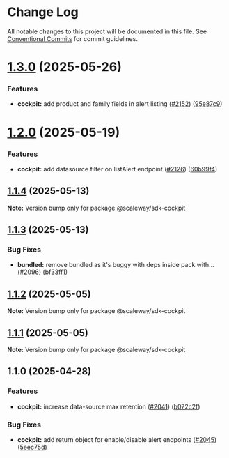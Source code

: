 # Change Log

All notable changes to this project will be documented in this file.
See [Conventional Commits](https://conventionalcommits.org) for commit guidelines.

# [1.3.0](https://github.com/scaleway/scaleway-sdk-js/compare/@scaleway/sdk-cockpit@1.2.0...@scaleway/sdk-cockpit@1.3.0) (2025-05-26)

### Features

- **cockpit:** add product and family fields in alert listing ([#2152](https://github.com/scaleway/scaleway-sdk-js/issues/2152)) ([95e87c9](https://github.com/scaleway/scaleway-sdk-js/commit/95e87c954e7af79b7fb06c1e5170e4b6a411738b))

# [1.2.0](https://github.com/scaleway/scaleway-sdk-js/compare/@scaleway/sdk-cockpit@1.1.4...@scaleway/sdk-cockpit@1.2.0) (2025-05-19)

### Features

- **cockpit:** add datasource filter on listAlert endpoint ([#2126](https://github.com/scaleway/scaleway-sdk-js/issues/2126)) ([60b99f4](https://github.com/scaleway/scaleway-sdk-js/commit/60b99f4291f9de145da77a8b578eb3358aa31c38))

## [1.1.4](https://github.com/scaleway/scaleway-sdk-js/compare/@scaleway/sdk-cockpit@1.1.3...@scaleway/sdk-cockpit@1.1.4) (2025-05-13)

**Note:** Version bump only for package @scaleway/sdk-cockpit

## [1.1.3](https://github.com/scaleway/scaleway-sdk-js/compare/@scaleway/sdk-cockpit@1.1.0...@scaleway/sdk-cockpit@1.1.3) (2025-05-13)

### Bug Fixes

- **bundled:** remove bundled as it's buggy with deps inside pack with… ([#2096](https://github.com/scaleway/scaleway-sdk-js/issues/2096)) ([bf33ff1](https://github.com/scaleway/scaleway-sdk-js/commit/bf33ff1f9cdd951add94817dac27239c86ef5437))

## [1.1.2](https://github.com/scaleway/scaleway-sdk-js/compare/@scaleway/sdk-cockpit@1.1.0...@scaleway/sdk-cockpit@1.1.2) (2025-05-05)

**Note:** Version bump only for package @scaleway/sdk-cockpit

## [1.1.1](https://github.com/scaleway/scaleway-sdk-js/compare/@scaleway/sdk-cockpit@1.1.0...@scaleway/sdk-cockpit@1.1.1) (2025-05-05)

**Note:** Version bump only for package @scaleway/sdk-cockpit

## 1.1.0 (2025-04-28)

### Features

- **cockpit:** increase data-source max retention ([#2041](https://github.com/scaleway/scaleway-sdk-js/issues/2041)) ([b072c2f](https://github.com/scaleway/scaleway-sdk-js/commit/b072c2f3eb5f1aa72d5e5f9b2c44039102269c9b))

### Bug Fixes

- **cockpit:** add return object for enable/disable alert endpoints ([#2045](https://github.com/scaleway/scaleway-sdk-js/issues/2045)) ([5eec75d](https://github.com/scaleway/scaleway-sdk-js/commit/5eec75d798fcfddb9e6264b85c90798779eb231e))

